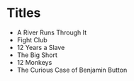 # Titles 
* A River Runs Through It 
* Fight Club
* 12 Years a Slave
* The Big Short
* 12 Monkeys 
* The Curious Case of Benjamin Button
